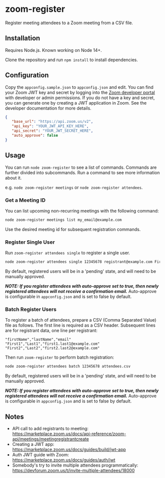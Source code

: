 # zoom-register

Register meeting attendees to a Zoom meeting from a CSV file.

## Installation

Requires Node.js. Known working on Node 14+.

Clone the repository and run `npm install` to install dependencies.

## Configuration

Copy the `appconfig.sample.json` to `appconfig.json` and edit. You can find your Zoom JWT key and secret by logging into the [Zoom developer portal](https://developers.zoom.us/) with developer or admin permissions. If you do not have a key and secret, you can generate one by creating a JWT application in Zoom. See the developer documentation for more details.

```json
{
   "base_url": "https://api.zoom.us/v2",
   "api_key": "YOUR_JWT_API_KEY_HERE",
   "api_secret": "YOUR_JWT_SECRET_HERE",
   "auto_approve": false
}
```

## Usage

You can run `node zoom-register` to see a list of commands. Commands are further divided into subcommands. Run a command to see more information about it.

e.g. `node zoom-register meetings` or `node zoom-register attendees`.

### Get a Meeting ID

You can list upcoming non-recurring meetings with the following command:

```sh
node zoom-register meetings list my_email@example.com
```

Use the desired meeting id for subsequent registration commands.

### Register Single User

Run `zoom-register attendees single` to register a single user.

```sh
node zoom-register attendees single 12345678 registrant@example.com Firstname Lastname
```

By default, registered users will be in a 'pending' state, and will need to be manually approved.

***NOTE: If you register attendees with auto-approve set to true, then newly registered attendees will not receive a confirmation email.*** Auto-approve is configurable in `appconfig.json` and is set to false by default.



### Batch Register Users

To register a batch of attendees, prepare a CSV (Comma Separated Value) file as follows. The first line is required as a CSV header. Subsequent lines are for registrant data, one line per registrant:

```csv
"firstName","lastName","email"
"First1","Last1","first1.last1@example.com"
"First2","Last2","first2.last2@example.com"
```

Then run `zoom-register` to perform batch registration:

```sh
node zoom-register attendees batch 12345678 attendees.csv
```

By default, registered users will be in a 'pending' state, and will need to be manually approved.

***NOTE: If you register attendees with auto-approve set to true, then newly registered attendees will not receive a confirmation email.*** Auto-approve is configurable in `appconfig.json` and is set to false by default.

## Notes

- API call to add registrants to meeting: https://marketplace.zoom.us/docs/api-reference/zoom-api/meetings/meetingregistrantcreate
- Creating a JWT app: https://marketplace.zoom.us/docs/guides/build/jwt-app
- Auth JWT guide with Zoom: https://marketplace.zoom.us/docs/guides/auth/jwt
- Somebody's try to invite multiple attendees programmatically: https://devforum.zoom.us/t/invite-multiple-attendees/18000
